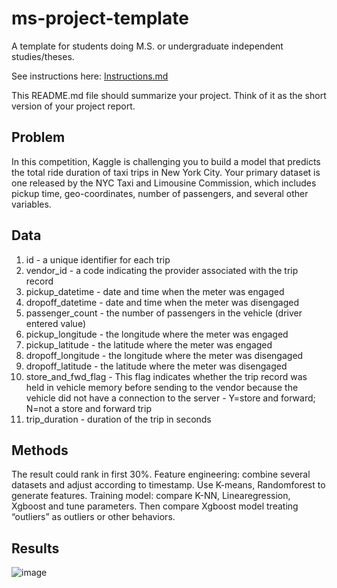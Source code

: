 # ms-project-template
A template for students doing M.S. or undergraduate independent studies/theses.

See instructions here: [Instructions.md](Instructions.md)

This README.md file should summarize your project. Think of it as the short version of your project report.

## Problem
In this competition, Kaggle is challenging you to build a model that predicts the total ride duration of taxi trips in New York City. Your primary dataset is one released by the NYC Taxi and Limousine Commission, which includes pickup time, geo-coordinates, number of passengers, and several other variables.



## Data
1. id - a unique identifier for each trip
2. vendor_id - a code indicating the provider associated with the trip record
3. pickup_datetime - date and time when the meter was engaged
4. dropoff_datetime - date and time when the meter was disengaged
5. passenger_count - the number of passengers in the vehicle (driver entered value)
6. pickup_longitude - the longitude where the meter was engaged
7. pickup_latitude - the latitude where the meter was engaged
8. dropoff_longitude - the longitude where the meter was disengaged
9. dropoff_latitude - the latitude where the meter was disengaged
10. store_and_fwd_flag - This flag indicates whether the trip record was held in vehicle memory before sending to the vendor because the vehicle did not have a connection to the server - Y=store and forward; N=not a store and forward trip
11. trip_duration - duration of the trip in seconds


## Methods

The result could rank in first 30%. Feature engineering: combine several datasets and adjust according to timestamp. Use K-means, Randomforest to generate features. Training model: compare K-NN, Linearegression, Xgboost and tune parameters. Then compare Xgboost model treating “outliers” as outliers or other behaviors.

## Results
![image](https://user-images.githubusercontent.com/28909028/39531283-6b5bb164-4df0-11e8-86c8-c844efcee0f3.png)





